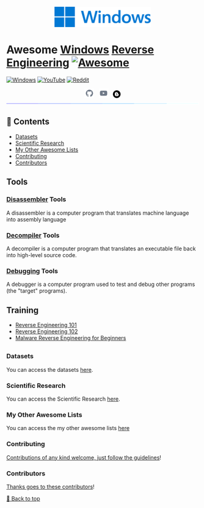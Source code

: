<p align="center">
  <img width="50%" src="https://github.com/cybersecurity-dev/cybersecurity-dev/blob/main/assets/Windows.svg" />
</p>

# Awesome [Windows](https://en.wikipedia.org/wiki/Machine_code) [Reverse](https://www.apriorit.com/dev-blog/366-software-reverse-engineering-tools) [Engineering](https://wiki.installgentoo.com/wiki/Reverse_Engineering) [![Awesome](https://awesome.re/badge.svg)](https://awesome.re)
[![Windows](https://custom-icon-badges.demolab.com/badge/Windows-0078D6?style=for-the-badge&logo=windows11&logoColor=white)]()
[![YouTube](https://img.shields.io/badge/YouTube-%23FF0000.svg?style=for-the-badge&logo=YouTube&logoColor=white)](https://youtube.com/playlist?list=PL9V4Zu3RroiX0PgH9Ahf1wueyGiGprAz7&si=JDxNLcyRYyALGU7B)
[![Reddit](https://img.shields.io/badge/Reddit-FF4500?style=for-the-badge&logo=reddit&logoColor=white)](https://www.reddit.com/r/ReverseEngineering/)

<p align="center">
    <a href="https://github.com/cybersecurity-dev/"><img height="25" src="https://github.com/cybersecurity-dev/cybersecurity-dev/blob/main/assets/github.svg" alt="GitHub"></a>
    &nbsp;
    <a href="https://www.youtube.com/@CyberThreatDefence"><img height="25" src="https://github.com/cybersecurity-dev/cybersecurity-dev/blob/main/assets/youtube.svg" alt="YouTube"></a>
    &nbsp;
    <a href="https://cyberthreatdefence.com/my_awesome_lists"><img height="20" src="https://github.com/cybersecurity-dev/cybersecurity-dev/blob/main/assets/blog.svg" alt="My Awesome Lists"></a>
    <img src="https://github.com/cybersecurity-dev/cybersecurity-dev/blob/main/assets/bar.gif">
</p>

## 📖 Contents
- [Datasets](#datasets)
- [Scientific Research](#scientific-research)
- [My Other Awesome Lists](#my-other-awesome-lists)
- [Contributing](#contributing)
- [Contributors](#contributors)

## Tools

### [Disassembler](https://en.wikipedia.org/wiki/Disassembler) Tools
A disassembler is a computer program that translates machine language into assembly language

### [Decompiler](https://en.wikipedia.org/wiki/Decompiler) Tools
A decompiler is a computer program that translates an executable file back into high-level source code. 

### [Debugging](https://en.wikipedia.org/wiki/Debugger) Tools
A debugger is a computer program used to test and debug other programs (the "target" programs).

## Training
* [Reverse Engineering 101](https://malwareunicorn.org/workshops/re101.html)
* [Reverse Engineering 102](https://malwareunicorn.org/workshops/re102.html)
* [Malware Reverse Engineering for Beginners](https://intezer.com/blog/malware-reverse-engineering-beginners/)

##

### Datasets
You can access the datasets [here](https://github.com/cybersecurity-dev/awesome-malware-datasets?tab=readme-ov-file#windows).

### Scientific Research
You can access the Scientific Research [here](https://github.com/cybersecurity-dev/awesome-static-windows-malware-analysis-scientific-research).

### My Other Awesome Lists
You can access the my other awesome lists [here](https://cyberthreatdefence.com/my_awesome_lists)

### Contributing
[Contributions of any kind welcome, just follow the guidelines](contributing.md)!

### Contributors
[Thanks goes to these contributors](https://github.com/cybersecurity-dev/awesome-windows-reverse-engineering/graphs/contributors)!

[🔼 Back to top](#awesome-windows-reverse-engineering-)

